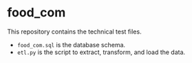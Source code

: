 # food_com

This repository contains the technical test files.

- `food_com.sql` is the database schema.
- `etl.py` is the script to extract, transform, and load the data.
